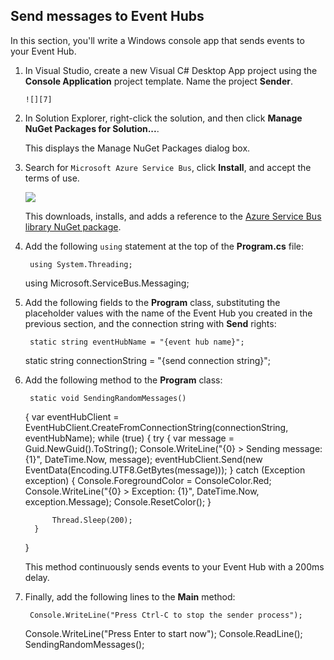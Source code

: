 ## Send messages to Event Hubs
In this section, you'll write a Windows console app that sends events to your Event Hub.

1. In Visual Studio, create a new Visual C# Desktop App project using the **Console  Application** project template. Name the project **Sender**.

       ![][7]
2. In Solution Explorer, right-click the solution, and then click **Manage NuGet Packages for Solution...**. 

    This displays the Manage NuGet Packages dialog box.

3. Search for `Microsoft Azure Service Bus`, click **Install**, and accept the terms of use. 

    ![][8]

    This downloads, installs, and adds a reference to the <a href="https://www.nuget.org/packages/WindowsAzure.ServiceBus/">Azure Service Bus library NuGet package</a>.

4. Add the following `using` statement at the top of the **Program.cs** file:

        using System.Threading;
     using Microsoft.ServiceBus.Messaging;
5. Add the following fields to the **Program** class, substituting the placeholder values with the name of the Event Hub you created in the previous section, and the connection string with **Send** rights:

        static string eventHubName = "{event hub name}";
     static string connectionString = "{send connection string}";
6. Add the following method to the **Program** class:

        static void SendingRandomMessages()
     {
         var eventHubClient = EventHubClient.CreateFromConnectionString(connectionString, eventHubName);
         while (true)
         {
             try
             {
                 var message = Guid.NewGuid().ToString();
                 Console.WriteLine("{0} > Sending message: {1}", DateTime.Now, message);
                 eventHubClient.Send(new EventData(Encoding.UTF8.GetBytes(message)));
             }
             catch (Exception exception)
             {
                 Console.ForegroundColor = ConsoleColor.Red;
                 Console.WriteLine("{0} > Exception: {1}", DateTime.Now, exception.Message);
                 Console.ResetColor();
             }

             Thread.Sleep(200);
         }
     }

    This method continuously sends events to your Event Hub with a 200ms delay.

7. Finally, add the following lines to the **Main** method:

        Console.WriteLine("Press Ctrl-C to stop the sender process");
     Console.WriteLine("Press Enter to start now");
     Console.ReadLine();
     SendingRandomMessages();



<!-- Images -->

[7]: ./media/service-bus-event-hubs-getstarted/create-sender-csharp1.png
[8]: ./media/service-bus-event-hubs-getstarted/create-sender-csharp2.png